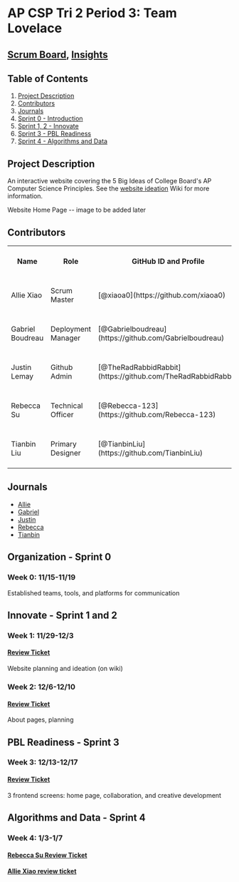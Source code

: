 # AP CSP Tri 2 Period 3: Team Lovelace
## [Scrum Board](https://github.com/TheRadRabbidRabbit/Team-Lovelace/projects/1), [Insights](https://github.com/TheRadRabbidRabbit/Team-Lovelace/graphs/contributors)

## Table of Contents
1. [Project Description](https://github.com/TheRadRabbidRabbit/Team-Lovelace#project-description)
2. [Contributors](https://github.com/TheRadRabbidRabbit/Team-Lovelace#contributors)
3. [Journals](https://github.com/TheRadRabbidRabbit/Team-Lovelace#journals)
4. [Sprint 0 - Introduction](https://github.com/TheRadRabbidRabbit/Team-Lovelace#organization---sprint-0)
5. [Sprint 1, 2 - Innovate](https://github.com/TheRadRabbidRabbit/Team-Lovelace#innovate---sprint-1-and-2)
6. [Sprint 3 - PBL Readiness](https://github.com/TheRadRabbidRabbit/Team-Lovelace#pbl-readiness---sprint-3)
7. [Sprint 4 - Algorithms and Data](https://github.com/TheRadRabbidRabbit/Team-Lovelace#algorithms-and-data---sprint-4)

## Project Description

An interactive website covering the 5 Big Ideas of College Board's AP Computer Science Principles.
See the [website ideation](https://github.com/TheRadRabbidRabbit/Team-Lovelace/wiki/Website-Ideation#purpose) Wiki for more information.

Website Home Page -- image to be added later

## Contributors
<table>
   <tr>
    <th> Name        </th>
    <th> Role       </th>
    <th> GitHub ID and Profile                  </th>
    <th> Tasks                                              </th>
    <th> Scrum Board (Filtered Issues)                          </th>
    <th> [Commits](https://github.com/TheRadRabbidRabbit/Team-Lovelace/commits?author=xiaoa0)</th>
   </tr>
   <tr>
    <td> Allie Xiao  </td>
    <td> Scrum Master </td>
    <td> [@xiaoa0](https://github.com/xiaoa0)</td>
    <td> [Tasks](https://github.com/TheRadRabbidRabbit/Team-Lovelace/issues/assigned/xiaoa0) </td>
    <td> [Scrum Board](https://github.com/TheRadRabbidRabbit/Team-Lovelace/projects/1?card_filter_query=assignee%3Axiaoa0)</td>
    <td> [Commits](https://github.com/TheRadRabbidRabbit/Team-Lovelace/commits?author=Gabrielboudreau)</td>
  </tr>
   <tr>
    <td> Gabriel Boudreau  </td>
    <td> Deployment Manager </td>
    <td> [@Gabrielboudreau](https://github.com/Gabrielboudreau) </td>
    <td> [Tasks](https://github.com/TheRadRabbidRabbit/Team-Lovelace/issues/assigned/Gabrielboudreau) </td>
    <td> [Scrum Board](https://github.com/TheRadRabbidRabbit/Team-Lovelace/projects/1?card_filter_query=assignee:Gabrielboudreau)</td>
    <td> [Commits](https://github.com/TheRadRabbidRabbit/Team-Lovelace/commits?author=Gabrielboudreau)</td>
  </tr>
  <tr>
    <td> Justin Lemay  </td>
    <td> Github Admin </td>
    <td> [@TheRadRabbidRabbit](https://github.com/TheRadRabbidRabbit)</td>
    <td> [Tasks](https://github.com/TheRadRabbidRabbit/Team-Lovelace/issues/assigned/TheRadRabbidRabbit) </td>
    <td> [Scrum Board](https://github.com/TheRadRabbidRabbit/Team-Lovelace/projects/1?card_filter_query=assignee:TheRadRabbidRabbit0)</td>
    <td> [Commits](https://github.com/TheRadRabbidRabbit/Team-Lovelace/commits?author=TheRadRabbidRabbit)</td>
  </tr>
  <tr>
    <td> Rebecca Su  </td>
    <td> Technical Officer </td>
    <td> [@Rebecca-123](https://github.com/Rebecca-123)</td>
    <td> [Tasks](https://github.com/TheRadRabbidRabbit/Team-Lovelace/issues/assigned/Rebecca-123) </td>
    <td> [Scrum Board](https://github.com/TheRadRabbidRabbit/Team-Lovelace/projects/1?card_filter_query=assignee:Rebecca-123)</td>
    <td> [Commits](https://github.com/TheRadRabbidRabbit/Team-Lovelace/commits?author=Rebecca-123)</td>
  </tr>
  <tr>
    <td> Tianbin Liu </td>
    <td> Primary Designer </td>
    <td> [@TianbinLiu](https://github.com/TianbinLiu)</td>
    <td> [Tasks](https://github.com/TheRadRabbidRabbit/Team-Lovelace/issues/assigned/TianbinLiu) </td>
    <td> [Scrum Board](https://github.com/TheRadRabbidRabbit/Team-Lovelace/projects/1?card_filter_query=assignee:TianbinLiu)</td>
    <td> [Commits](https://github.com/TheRadRabbidRabbit/Team-Lovelace/commits?author=TianbinLiu)</td>
  </tr>
</table>


## Journals
- [Allie](https://docs.google.com/document/d/1nq3-OJlw7ZGxw-4uEVVfOaJVHPAkBP655eeFVQC-eKY/edit?usp=sharing)
- [Gabriel](https://docs.google.com/document/d/14g0EL3t9ETuV1lztLyBrkC-HJE5YgoFDMPx3iTwfzuA/edit?usp=sharing)
- [Justin](https://docs.google.com/document/d/1AHQbhVttdKFzQNvInH9uTS2ny8JK_y53F66dNiTZVQQ/edit?usp=sharing)
- [Rebecca](https://github.com/Rebecca-123/csp_journal)
- [Tianbin](https://docs.google.com/document/d/1JVrCCc76Q3gFnsQgK4DfJZuFwhvPvr10pgzCrD9bI1A/edit?usp=sharing)

## Organization - Sprint 0 
### Week 0: 11/15-11/19
Established teams, tools, and platforms for communication
## Innovate - Sprint 1 and 2
### Week 1: 11/29-12/3
#### [Review Ticket](https://github.com/TheRadRabbidRabbit/Team-Lovelace/issues/11)
Website planning and ideation (on wiki)
### Week 2: 12/6-12/10
#### [Review Ticket](https://github.com/TheRadRabbidRabbit/Team-Lovelace/issues/24)
About pages, planning 
## PBL Readiness - Sprint 3
### Week 3: 12/13-12/17
#### [Review Ticket](https://github.com/TheRadRabbidRabbit/Team-Lovelace/issues/12)
3 frontend screens: home page, collaboration, and creative development
## Algorithms and Data - Sprint 4
### Week 4: 1/3-1/7
#### [Rebecca Su Review Ticket](https://github.com/Rebecca-123/csp_journal/issues/1)
#### [Allie Xiao review ticket](https://github.com/TheRadRabbidRabbit/Team-Lovelace/issues/45)
